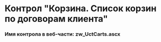 ﻿---
description: 2.4.9.2
---
# Контрол "Корзина. Список корзин по договорам клиента"
### Имя контрола в веб-части: zw_UctCarts.ascx


